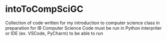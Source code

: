 # intoToCompSciGC
Collection of code written for my introduction to computer science class in preparation for IB Computer Science
Code must be run in Python interpriter or IDE (ex. VSCode, PyCharm) to be able to run
